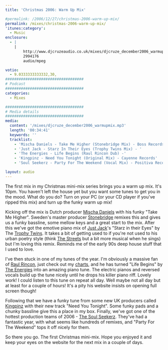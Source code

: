 ```yaml
---
title: 'Christmas 2006: Warm Up Mix'

#permalink: /2006/12/27/christmas-2006-warm-up-mix/
permalink: /mixes/christmas-2006-warm-up-mix/
'itunes:category':
  - Music
enclosure:
  - |
    |
        http://www.djcruzeaudio.co.uk/mixes/djcruze_december2006_warmupmix.mp3
        2994176
        audio/mpeg

votio:
  - 9.0333333333332,30,
###################################
# Podcast
###################################
categories:
  - Mixes

###################################
# Media details
###################################
media:
  content: '/mixes/djcruze_december2006_warmupmix.mp3'
  length: '00:34:41'
  keywords: ''
  tracklist:
    - 'Mischa Daniels - Take Me Higher (Stonebridge Mix) - Boss Records'
    - 'Just Jack - Starz In Their Eyes (Trophy Twins Mix) - '
    - 'The Energies - Life Begins (Raul Rincon Dub) -'
    - 'Kingpinz - Need You Tonight (Original Mix) - Cayenne Records'
    - 'Soul Seekerz - Party For The Weekend (Vocal Mix) - Positiva Records'

layout: audio
---
```


The first mix in my Christmas mini-mix series brings you a warm up mix. It's 10pm. You haven't left the house yet but you want some tunes to get you in the mood. What do you do? Turn on your PC (or your CD player if you've ripped this mix) and turn up the funky warm up mix!

Kicking off the mix is Dutch producer [Mischa Daniels][1] with his funky "Take Me Higher". Sweden's master producer [Stonebridge][2] remixes this and gives us a funky bassline, some mellow keys and a great start to the mix. After this we've got the emotive piano mix of [Just Jack][3]'s "Starz in their Eyes" by The [Trophy Twins][4]. It takes a bit of getting used to if you're not used to his urban poetry style (think [The Streets][5] but a bit more musical when he sings) but I'm loving this remix. Reminds me of the early 90s deep house stuff that I used to love.

I've then stuck in one of my tunes of the year. I'm obviously a massive fan of [Raul Rincon][6], just check out my [charts][7], and he has turned "Life Begins" by [The Energies][8] into an amazing piano tune. The electric pianos and reversed vocals build up the tune nicely until he drops his killer piano riff. Lovely work! I could listen to this tune on repeat all day. Well maybe not all day but at least for a couple of hours! It's a pity his website insists on opening full screen though!

Following that we have a funky tune from some new UK producers called [Kingpinz][9] with their new track "Need You Tonight". Some funky pads and a chunky bassline give this a place in my box. Finally, we've got one of the hottest production teams of 2006 - [The Soul Seekerz][10]. They've had a fantastic year, with what seems like hundreds of remixes, and "Party For The Weekend" tops it off nicely for them.

So there you go. The first Christmas mini-mix. Hope you enjoyed it and keep your eyes on the website for the next mix in a couple of days.

[1]: http://www.mischadaniels.com/
[2]: http://www.stoneyboy.com/
[3]: http://www.justjack.co.uk/
[4]: http://www.trophytwins.co.uk/
[5]: http://www.the-streets.co.uk/
[6]: http://www.raulrincon.org/
[7]: http://www.djcruze.co.uk/cms/category/charts/
[8]: http://www.myspace.com/theenergies
[9]: http://www.myspace.com/thekingpinz
[10]: http://www.myspace.com/soulseekerzmusic
